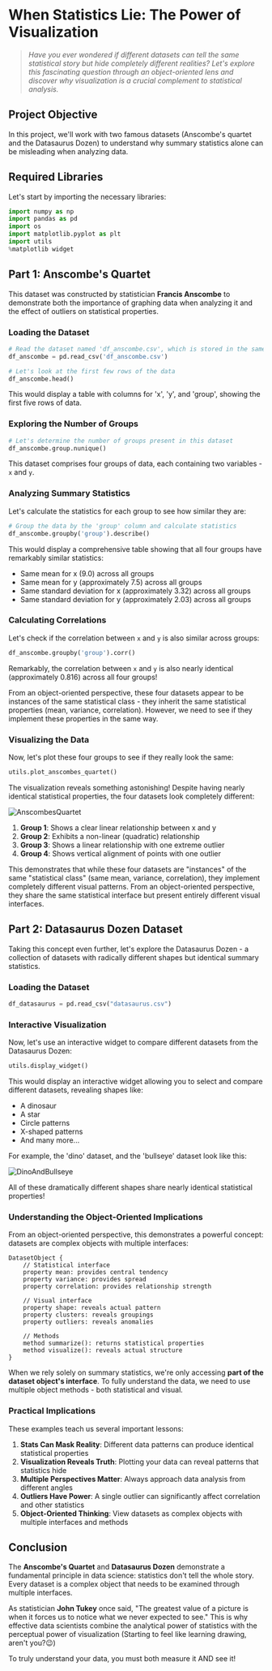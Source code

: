 # When Statistics Lie: The Power of Visualization

> *Have you ever wondered if different datasets can tell the same statistical story but hide completely different realities? Let's explore this fascinating question through an object-oriented lens and discover why visualization is a crucial complement to statistical analysis.*

## Project Objective
In this project, we'll work with two famous datasets (Anscombe's quartet and the Datasaurus Dozen) to understand why summary statistics alone can be misleading when analyzing data.

## Required Libraries
Let's start by importing the necessary libraries:

```python
import numpy as np
import pandas as pd
import os
import matplotlib.pyplot as plt
import utils
%matplotlib widget
```

## Part 1: Anscombe's Quartet

This dataset was constructed by statistician **Francis Anscombe** to demonstrate both the importance of graphing data when analyzing it and the effect of outliers on statistical properties.

### Loading the Dataset

```python
# Read the dataset named 'df_anscombe.csv', which is stored in the same directory as this notebook
df_anscombe = pd.read_csv('df_anscombe.csv')

# Let's look at the first few rows of the data
df_anscombe.head()
```

This would display a table with columns for 'x', 'y', and 'group', showing the first five rows of data.

### Exploring the Number of Groups

```python
# Let's determine the number of groups present in this dataset
df_anscombe.group.nunique()
```

This dataset comprises four groups of data, each containing two variables - `x` and `y`.

### Analyzing Summary Statistics

Let's calculate the statistics for each group to see how similar they are:

```python
# Group the data by the 'group' column and calculate statistics
df_anscombe.groupby('group').describe()
```

This would display a comprehensive table showing that all four groups have remarkably similar statistics:
- Same mean for x (9.0) across all groups
- Same mean for y (approximately 7.5) across all groups
- Same standard deviation for x (approximately 3.32) across all groups
- Same standard deviation for y (approximately 2.03) across all groups

### Calculating Correlations

Let's check if the correlation between `x` and `y` is also similar across groups:

```python
df_anscombe.groupby('group').corr()
```

Remarkably, the correlation between `x` and `y` is also nearly identical (approximately 0.816) across all four groups!

From an object-oriented perspective, these four datasets appear to be instances of the same statistical class - they inherit the same statistical properties (mean, variance, correlation). However, we need to see if they implement these properties in the same way.

### Visualizing the Data

Now, let's plot these four groups to see if they really look the same:

```python
utils.plot_anscombes_quartet()
```

The visualization reveals something astonishing! Despite having nearly identical statistical properties, the four datasets look completely different:

![AnscombesQuartet](images/image-1.jpg)

1. **Group 1**: Shows a clear linear relationship between x and y
2. **Group 2**: Exhibits a non-linear (quadratic) relationship
3. **Group 3**: Shows a linear relationship with one extreme outlier
4. **Group 4**: Shows vertical alignment of points with one outlier

This demonstrates that while these four datasets are "instances" of the same "statistical class" (same mean, variance, correlation), they implement completely different visual patterns. From an object-oriented perspective, they share the same statistical interface but present entirely different visual interfaces.

## Part 2: Datasaurus Dozen Dataset

Taking this concept even further, let's explore the Datasaurus Dozen - a collection of datasets with radically different shapes but identical summary statistics.

### Loading the Dataset

```python
df_datasaurus = pd.read_csv("datasaurus.csv")
```

### Interactive Visualization

Now, let's use an interactive widget to compare different datasets from the Datasaurus Dozen:

```python
utils.display_widget()
```

This would display an interactive widget allowing you to select and compare different datasets, revealing shapes like:
- A dinosaur
- A star
- Circle patterns
- X-shaped patterns
- And many more...

For example, the 'dino' dataset, and the 'bullseye' dataset look like this:

![DinoAndBullseye](images/image-2.jpg)

All of these dramatically different shapes share nearly identical statistical properties!

### Understanding the Object-Oriented Implications

From an object-oriented perspective, this demonstrates a powerful concept: datasets are complex objects with multiple interfaces:

```
DatasetObject {
    // Statistical interface
    property mean: provides central tendency
    property variance: provides spread
    property correlation: provides relationship strength
    
    // Visual interface
    property shape: reveals actual pattern
    property clusters: reveals groupings
    property outliers: reveals anomalies
    
    // Methods
    method summarize(): returns statistical properties
    method visualize(): reveals actual structure
}
```

When we rely solely on summary statistics, we're only accessing **part of the dataset object's interface**. To fully understand the data, we need to use multiple object methods - both statistical and visual.

### Practical Implications

These examples teach us several important lessons:

1. **Stats Can Mask Reality**: Different data patterns can produce identical statistical properties
2. **Visualization Reveals Truth**: Plotting your data can reveal patterns that statistics hide
3. **Multiple Perspectives Matter**: Always approach data analysis from different angles
4. **Outliers Have Power**: A single outlier can significantly affect correlation and other statistics
5. **Object-Oriented Thinking**: View datasets as complex objects with multiple interfaces and methods

## Conclusion

The **Anscombe's Quartet** and **Datasaurus Dozen** demonstrate a fundamental principle in data science: statistics don't tell the whole story. Every dataset is a complex object that needs to be examined through multiple interfaces.

As statistician **John Tukey** once said, "The greatest value of a picture is when it forces us to notice what we never expected to see." This is why effective data scientists combine the analytical power of statistics with the perceptual power of visualization (Starting to feel like learning drawing, aren't you?😉)

To truly understand your data, you must both measure it AND see it!